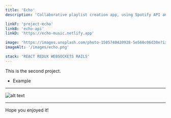 ```yaml
---
title: 'Echo'
description: 'Collaborative playlist creation app, using Spotify API and Auth0.'

linkF: 'project-echo'
linkB: 'echo-api'
linkD: 'https://echo-music.netlify.app'

image: 'https://images.unsplash.com/photo-1505740420928-5e560c06d30e?ixid=MXwxMjA3fDB8MHxwaG90by1wYWdlfHx8fGVufDB8fHw%3D&ixlib=rb-1.2.1&auto=format&fit=crop&w=1950&q=80'
imageAlt: '/images/echo.png'

stack: 'REACT REDUX WEBSOCKETS RAILS'
---
```


This is the second project.

- Example

---

![alt text](https://images.unsplash.com/photo-1522124624696-7ea32eb9592c?ixid=MXwxMjA3fDB8MHxwaG90by1wYWdlfHx8fGVufDB8fHw%3D&ixlib=rb-1.2.1&auto=format&fit)

---

Hope you enjoyed it!
